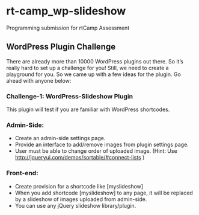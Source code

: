 # rt-camp_wp-slideshow
Programming submission for rtCamp Assessment

## WordPress Plugin Challenge
There are already more than 10000 WordPress plugins out there. So it’s really hard to set up a challenge for you! Still, we need to create a playground for you. So we came up with a few ideas for the plugin. Go ahead with anyone below:

### Challenge-1: WordPress-Slideshow Plugin
This plugin will test if you are familiar with WordPress shortcodes.

### Admin-Side:
- Create an admin-side settings page.
- Provide an interface to add/remove images from plugin settings page.
- User must be able to change order of uploaded image. (Hint: Use http://jqueryui.com/demos/sortable/#connect-lists )

### Front-end:
- Create provision for a shortcode like [myslideshow]
- When you add shortcode [myslideshow] to any page, it will be replaced by a slideshow of images uploaded from admin-side.
- You can use any jQuery slideshow library/plugin.
